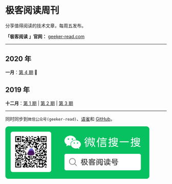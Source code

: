 # 极客阅读周刊

分享值得阅读的技术文章，每周五发布。

**「极客阅读 」官网：** [geeker-read.com](https://geeker-read.com)

---

## 2020 年

**一月**：[第 4 期](https://github.com/geeker-read/weekly_issues/blob/master/docs/issue-4.md) 🐸

## 2019 年

**十二月**：[第 1 期](https://github.com/geeker-read/weekly_issues/blob/master/docs/issue-1.md) | [第 2 期](https://github.com/geeker-read/weekly_issues/blob/master/docs/issue-2.md) | [第 3 期](https://github.com/geeker-read/weekly_issues/blob/master/docs/issue-3.md)

---

同时同步到`微信公众号(geeker-read)`、[语雀](https://www.yuque.com/books/share/8cc684ae-4d87-483b-82e5-5128e32d4cef?#)和 [GitHub](https://github.com/geeker-read/weekly_issues)。

<img src="./docs/wx.png" width="450">
